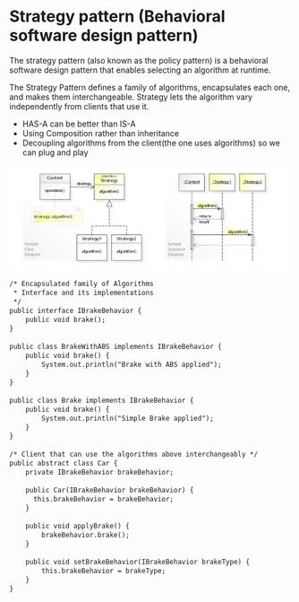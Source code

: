 # Strategy pattern (Behavioral software design pattern)

The strategy pattern (also known as the policy pattern) is a behavioral software design pattern that enables selecting an algorithm at runtime.

The Strategy Pattern defines a family of algorithms, encapsulates each one, and makes them interchangeable. Strategy lets the algorithm vary independently from clients that use it.

- HAS-A can be better than IS-A
- Using Composition rather than inheritance
- Decoupling algorithms from the client(the one uses algorithms) so we can plug and play

![alt text](Strategy_Design_Pattern_UML.jpg) 

```
/* Encapsulated family of Algorithms
 * Interface and its implementations
 */
public interface IBrakeBehavior {
    public void brake();
}

public class BrakeWithABS implements IBrakeBehavior {
    public void brake() {
        System.out.println("Brake with ABS applied");
    }
}

public class Brake implements IBrakeBehavior {
    public void brake() {
        System.out.println("Simple Brake applied");
    }
}

/* Client that can use the algorithms above interchangeably */
public abstract class Car {
    private IBrakeBehavior brakeBehavior;

    public Car(IBrakeBehavior brakeBehavior) {
      this.brakeBehavior = brakeBehavior;
    }

    public void applyBrake() {
        brakeBehavior.brake();
    }

    public void setBrakeBehavior(IBrakeBehavior brakeType) {
        this.brakeBehavior = brakeType;
    }
}

